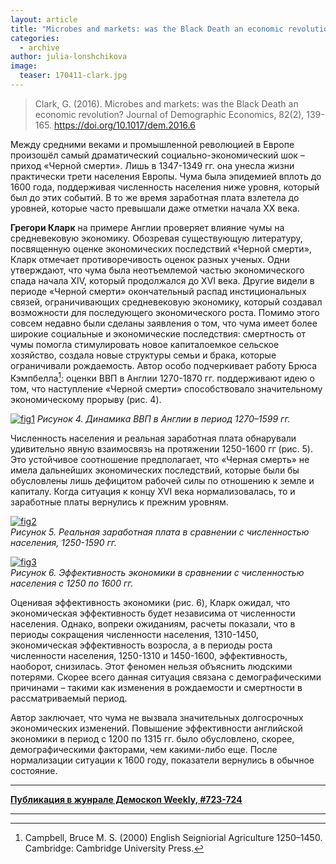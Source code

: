 ```yaml
---
layout: article
title: "Microbes and markets: was the Black Death an economic revolution?"
categories: 
  - archive
author: julia-lonshchikova
image:
  teaser: 170411-clark.jpg
---
```


> Clark, G. (2016). Microbes and markets: was the Black Death an economic revolution? Journal of Demographic Economics, 82(2), 139-165. https://doi.org/10.1017/dem.2016.6

Между средними веками и промышленной революцией в Европе произошёл самый драматический социально-экономический шок – приход «Черной смерти». Лишь в 1347-1349 гг. она унесла жизни практически трети населения Европы. Чума была эпидемией вплоть до 1600 года, поддерживая численность населения ниже уровня, который был до этих событий. В то же время заработная плата взлетела до уровней, которые часто превышали даже отметки начала XX века.

**Грегори Кларк** на примере Англии проверяет влияние чумы на средневековую экономику. Обозревая существующую литературу, посвященную оценке экономических последствий «Черной смерти», Кларк отмечает противоречивость оценок разных ученых. Одни утверждают, что чума была неотъемлемой частью экономического спада начала XIV, который продолжался до XVI века. Другие видели в периоде «Черной смерти» окончательный распад инстициональных связей, ограничивающих средневековую экономику, который создавал возможности для последующего экономического роста. Помимо этого совсем недавно были сделаны заявления о том, что чума имеет более широкие социальные и экономические последствия: смертность от чумы помогла стимулировать новое капиталоемкое сельское хозяйство, создала новые структуры семьи и брака, которые ограничивали рождаемость. Автор особо подчеркивает работу Брюса Кэмпбелла[^1]: оценки ВВП в Англии 1270-1870 гг. поддерживают идею о том, что наступление «Черной смерти» способствовало значительному экономическому прорыву (рис. 4).

[![fig1][f1]][f1] 
*Рисунок 4. Динамика ВВП в Англии в период 1270–1599 гг.*

Численность населения и реальная заработная плата обнарували удивительно явную взаимосвязь на протяжении 1250-1600 гг (рис. 5). Это устойчивое соотношение предполагает, что «Черная смерть» не имела дальнейших экономических последствий, которые были бы обусловлены лишь дефицитом рабочей силы по отношению к земле и капиталу. Когда ситуация к концу XVI века нормализовалась, то и заработные платы вернулись к прежним уровням.

[![fig2][f2]][f2]  
*Рисунок 5. Реальная заработная плата в сравнении с численностью населения, 1250-1590 гг.*

[![fig3][f3]][f3]  
*Рисунок 6. Эффективность экономики в сравнении с численностью населения с 1250 по 1600 гг.*

Оценивая эффективность экономики (рис. 6), Кларк ожидал, что экономическая эффективность будет независима от численности населения. Однако, вопреки ожиданиям, расчеты показали, что в периоды сокращения численности населения, 1310-1450, экономическая эффективность возросла, а в периоды роста численности населения, 1250-1310 и 1450-1600, эффективность, наоборот, снизилась. Этот феномен нельзя объяснить людскими потерями. Скорее всего данная ситуация связана с демографическими причинами – такими как изменения в рождаемости и смертности в рассматриваемый период.

Автор заключает, что чума не вызвала значительных долгосрочных экономических изменений. Повышение эффективности английской экономики в период с 1200 по 1315 гг. было обусловлено, скорее, демографическими факторами, чем какими-либо еще. После нормализации ситуации к 1600 году, показатели вернулись в обычное состояние.


[f1]: /dem-digest/images/2017/723-fig-04.png
[f2]: /dem-digest/images/2017/723-fig-05.png
[f3]: /dem-digest/images/2017/723-fig-06.png

[^1]: Campbell, Bruce M. S. (2000) English Seigniorial Agriculture 1250–1450. Cambridge: Cambridge University Press.



***
**[Публикация в жунрале Демоскоп Weekly, #723-724](http://demoscope.ru/weekly/2017/0723/digest02.php)**  

***